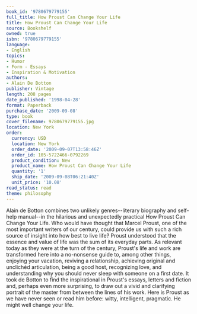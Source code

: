 ```yaml
---
book_id: '9780679779155'
full_title: How Proust Can Change Your Life
title: How Proust Can Change Your Life
source: Bookshelf
owned: true
isbn: '9780679779155'
language:
- English
topics:
- Humor
- Form - Essays
- Inspiration & Motivation
authors:
- Alain De Botton
publisher: Vintage
length: 208 pages
date_published: '1998-04-28'
format: Paperback
purchase_date: '2009-09-08'
type: book
cover_filename: 9780679779155.jpg
location: New York
order:
  currency: USD
  location: New York
  order_date: '2009-09-07T13:58:46Z'
  order_id: 105-5722466-0792269
  product_condition: New
  product_name: How Proust Can Change Your Life
  quantity: '1'
  ship_date: '2009-09-08T06:21:40Z'
  unit_price: '10.08'
read_status: read
theme: philosophy
---
```

Alain de Botton combines two unlikely genres--literary biography and self-help manual--in the hilarious and unexpectedly practical How Proust Can Change Your Life.
Who would have thought that Marcel Proust, one of the most important writers of our century, could provide us with such a rich source of insight into how best to live life? Proust understood that the essence and value of life was the sum of its everyday parts. As relevant today as they were at the turn of the century, Proust's life and work are transformed here into a no-nonsense guide to, among other things, enjoying your vacation, reviving a relationship, achieving original and unclichéd articulation, being a good host, recognizing love, and understanding why you should never sleep with someone on a first date. It took de Botton to find the inspirational in Proust's essays, letters and fiction and, perhaps even more surprising, to draw out a vivid and clarifying portrait of the master from between the lines of his work.
Here is Proust as we have never seen or read him before: witty, intelligent, pragmatic. He might well change your life.

